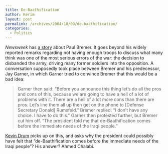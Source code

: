```yaml
---
title: De-Baathification
author: Kerim
layout: post
permalink: /archives/2004/10/09/de-baathification/
categories:
  - Politics
---
```

*Newsweek* has <a href="http://www.msnbc.msn.com/id/6194092/site/newsweek/" onclick="_gaq.push(['_trackEvent', 'outbound-article', 'http://www.msnbc.msn.com/id/6194092/site/newsweek/', 'a story']);" >a story</a> about Paul Bremer. It goes beyond his widely reported remarks regarding not having enough troops to discuss what many think was one of the most serious errors of the war: the decision to disbanded the army, driving many former soldiers into the opposition. A conversation supposedly took place between Bremer and his predecessor, Jay Garner, in which Garner tried to convince Bremer that this would be a bad idea:

> Garner then said: “Before you announce this thing let’s do all the pros and cons of this, because we are going to have a hell of a lot of problems with it. There are a hell of a lot more cons than there are pros. Let’s line them all up then get on the phone to [Defense Secretary Donald] Rumsfeld.” Bremer replied: “I don’t have any choice. I have to do this.” Garner then protested further, but Bremer cut him off. “The president told me that de-Baathification comes before the immediate needs of the Iraqi people.”

<a href="http://www.washingtonmonthly.com/archives/individual/2004_10/004864.php" onclick="_gaq.push(['_trackEvent', 'outbound-article', 'http://www.washingtonmonthly.com/archives/individual/2004_10/004864.php', 'Kevin Drum']);" >Kevin Drum</a> picks up on this, and asks why the president could possibly have felt that &#8220;de-Baathification comes before the immediate needs of the Iraqi people&#8221;? His answer? Ahmed Chalabi.

